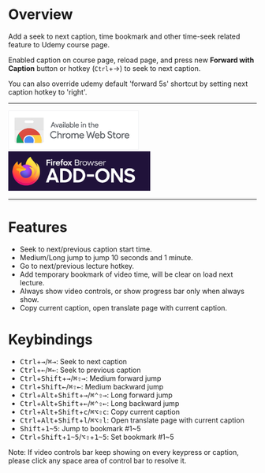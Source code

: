 # Overview

Add a seek to next caption, time bookmark and other time-seek related feature to Udemy course page.

Enabled caption on course page, reload page, and press new **Forward with Caption** button or hotkey (`Ctrl`+→) to seek to next caption.

You can also override udemy default 'forward 5s' shortcut by setting next caption hotkey to 'right'.

---

[<img src="other/chrome-web-store-badge.png" alt="for Chrome" height="80px">](https://chrome.google.com/webstore/detail/udemy-seeks/gdekabefnhhpnianhbcokcngmjhjnoel)
[<img src="other/firefox-addon-badge.png" alt="for Chrome" height="80px">](https://addons.mozilla.org/firefox/addon/udemy-seeks)

---

# Features

- Seek to next/previous caption start time.
- Medium/Long jump to jump 10 seconds and 1 minute.
- Go to next/previous lecture hotkey.
- Add temporary bookmark of video time, will be clear on load next lecture.
- Always show video controls, or show progress bar only when always show.
- Copy current caption, open translate page with current caption.  

# Keybindings

- <kbd>Ctrl</kbd>+<kbd>→</kbd>/<kbd>⌘</kbd><kbd>→</kbd>: Seek to next caption
- <kbd>Ctrl</kbd>+<kbd>←</kbd>/<kbd>⌘</kbd><kbd>←</kbd>: Seek to previous caption
- <kbd>Ctrl</kbd>+<kbd>Shift</kbd>+<kbd>→</kbd>/<kbd>⌘</kbd><kbd>⇧</kbd><kbd>→</kbd>: Medium forward jump
- <kbd>Ctrl</kbd>+<kbd>Shift</kbd><kbd>←</kbd>/<kbd>⌘</kbd><kbd>⇧</kbd><kbd>←</kbd>: Medium backward jump
- <kbd>Ctrl</kbd>+<kbd>Alt</kbd>+<kbd>Shift</kbd>+<kbd>→</kbd>/<kbd>⌘</kbd><kbd>⌃</kbd><kbd>⇧</kbd><kbd>→</kbd>: Long forward jump
- <kbd>Ctrl</kbd>+<kbd>Alt</kbd>+<kbd>Shift</kbd>+<kbd>←</kbd>/<kbd>⌘</kbd><kbd>⌃</kbd><kbd>⇧</kbd><kbd>←</kbd>: Long backward jump
- <kbd>Ctrl</kbd>+<kbd>Alt</kbd>+<kbd>Shift</kbd>+<kbd>c</kbd>/<kbd>⌘</kbd><kbd>⌥</kbd><kbd>⇧</kbd><kbd>c</kbd>: Copy current caption
- <kbd>Ctrl</kbd>+<kbd>Alt</kbd>+<kbd>Shift</kbd>+<kbd>l</kbd>/<kbd>⌘</kbd><kbd>⌥</kbd><kbd>⇧</kbd><kbd>l</kbd>: Open translate page with current caption  
- <kbd>Shift</kbd>+<kbd>1~5</kbd>: Jump to bookmark #1~5
- <kbd>Ctrl</kbd>+<kbd>Shift</kbd>+<kbd>1~5</kbd>/<kbd>⌥</kbd><kbd>⇧</kbd>+<kbd>1~5</kbd>: Set bookmark #1~5

Note: If video controls bar keep showing on every keypress or caption, please click any space area of control bar to resolve it.
